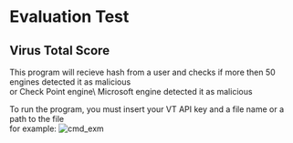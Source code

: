 # Evaluation Test
## Virus Total Score

This program will recieve hash from a user and checks if more then 50 engines detected it as malicious <br/>
or Check Point engine\ Microsoft engine detected it as malicious <br/>

To run the program, you must insert your VT API key and a file name or a path to the file <br/>
for example:
![cmd_exm](https://user-images.githubusercontent.com/58383829/156204152-45e1bdec-ab36-4cce-b52f-0510dcd4fb24.jpg)
<br/>

